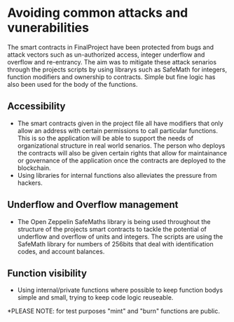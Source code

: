# Avoiding common attacks and vunerabilities 

The smart contracts in FinalProject have been protected from bugs and attack vectors such as un-authorized access, integer underflow and overflow and re-entrancy. The aim was to mitigate these attack senarios through the projects scripts by using librarys such as SafeMath for integers, function modifiers and ownership to contracts. Simple but fine logic has also been used for the body of the functions. 

## Accessibility

 * The smart contracts given in the project file all have modifiers that only allow an address with certain permissions to call particular functions. This is so the application will be able to support the needs of organizational structure in real world senarios. The person who deploys the contracts will also be given certain rights that allow for maintainance or governance of the application once the contracts are deployed to the blockchain. 
 * Using libraries for internal functions also alleviates the pressure from hackers.
 
 ## Underflow and Overflow management
 
 * The Open Zeppelin SafeMaths library is being used throughout the structure of the projects smart contracts to tackle the potential of underflow and overflow of units and integers. The scripts are using the SafeMath library for numbers of 256bits that deal with identification codes, and account balances. 
 
 ## Function visibility 
 
 * Using internal/private functions where possible to keep function bodys simple and small, trying to keep code logic reuseable.
 
 *PLEASE NOTE: for test purposes "mint" and "burn" functions are public. 
 
 
 
 
